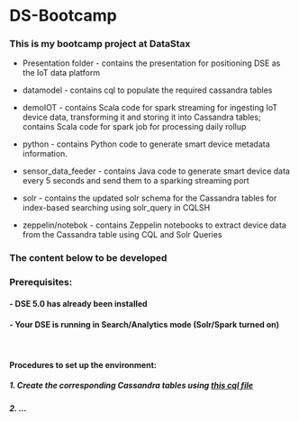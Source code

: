 # DS-Bootcamp

### This is my bootcamp project at DataStax

- Presentation folder -	contains the presentation for positioning DSE as the IoT data platform

- datamodel	- contains cql to populate the required cassandra tables

- demoIOT	- contains Scala code for spark streaming for ingesting IoT device data, transforming it and storing it into Cassandra tables; contains Scala code for spark job for processing daily rollup

- python	- contains Python code to generate smart device metadata information.

- sensor_data_feeder	- contains Java code to generate smart device data every 5 seconds and send them to a sparking streaming port

- solr - contains the updated solr schema for the Cassandra tables for index-based searching using solr_query in CQLSH

- zeppelin/notebok	- contains Zeppelin notebooks to extract device data from the Cassandra table using CQL and Solr Queries



### The content below to be developed

### Prerequisites:
#### - DSE 5.0 has already been installed
#### - Your DSE is running in Search/Analytics mode (Solr/Spark turned on)
<br>

#### Procedures to set up the environment:
##### 1. Create the corresponding Cassandra tables using [this cql file](./datamodel/demo_app_data_model.cql)
##### 2. ...


